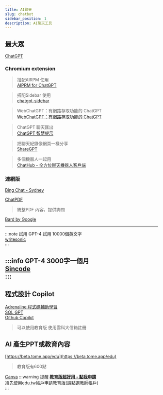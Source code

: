 ```yaml
---
title: AI聊天
slug: chatbot
sidebar_position: 1
description: AI聊天工具
---
```


## 最大眾
[ChatGPT](https://AI.com)  

### Chromium extension
> 搭配AIRPM 使用  
[AIPRM for ChatGPT](https://chrome.google.com/webstore/detail/aiprm-for-chatgpt/ojnbohmppadfgpejeebfnmnknjdlckgj)  
  
> 搭配Sidebar 使用  
[chatgpt-sidebar](https://chatgpt-sidebar.com/) 

> WebChatGPT：有網路存取功能的 ChatGPT  
[WebChatGPT：有網路存取功能的 ChatGPT](https://chrome.google.com/webstore/detail/webchatgpt-chatgpt-with-i/lpfemeioodjbpieminkklglpmhlngfcn)  

> ChatGPT 聊天匯出  
[ChatGPT 智慧提示](https://chrome.google.com/webstore/detail/chatgpt-prompt-genius/jjdnakkfjnnbbckhifcfchagnpofjffo?hl=zh-TW)  

> 把聊天紀錄像網頁一樣分享  
[ShareGPT](https://sharegpt.com/)  

> 多個機器人一起用  
[ChatHub - 全方位聊天機器人客戶端](https://chrome.google.com/webstore/detail/chathub-all-in-one-chatbo/iaakpnchhognanibcahlpcplchdfmgma)  

### 連網版
[Bing Chat - Sydney](https://bing.com)  
  
[ChatPDF](https://www.chatpdf.com/)  
>統整PDF 內容，提供詢問

[Bard by Google](https://bard.google.com)  

---
:::note 試用
GPT-4 試用 10000個英文字  
[writesonic](https://writesonic.com/chat)  
:::

:::info GPT-4 
3000字一個月  
[Sincode](www.sincode.ai)  
:::
---

## 程式設計 Copilot

[Adrenaline 程式碼輔助學習](https://useadrenaline.com/app)  
[SQL GPT](https://www.sqlchat.ai/)  
[Github Copilot](https://github.com/features/copilot)
>可以使用教育版 使用雲科大信箱註冊

## AI 產生PPT或教育內容
[https://beta.tome.app/edu](https://beta.tome.app/edu)  
> 教育版有600點

[Canva](https://canva.com)
:::warning 提醒
[**教育版超好用 - 點我申請**](https://www.canva.com/zh_tw/signup/?signupRedirect=%2Fedu-signup&loginRedirect=%2Fedu-signup&brandingVariant=edu)  
須先使用edu.tw帳戶申請教育版(請點選教師帳戶)  
:::

